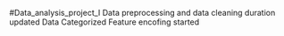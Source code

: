 #Data_analysis_project_I
Data preprocessing and data cleaning duration updated
Data Categorized
Feature encofing started